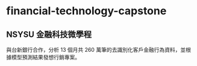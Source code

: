 # financial-technology-capstone
## NSYSU 金融科技微學程
與台新銀行合作，分析 13 個月共 260 萬筆的去識別化客戶金融行為資料，並根據模型預測結果發想行銷專案。
